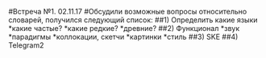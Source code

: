 #Встреча №1. 02.11.17
#Обсудили возможные вопросы относительно словарей, получился следующий список:
##1) Определить какие языки
*какие частые?
*какие редкие?
*древние?
##2) Функционал
*звук
*парадигмы
*коллокации, скетчи
*картинки
*стиль
##3) SKE
##4) Telegram2
